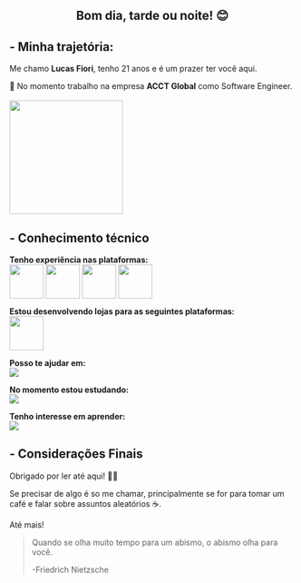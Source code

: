 <h2 align="center">Bom dia, tarde ou noite! 😊</h2>
<h2>- Minha trajetória:</h2>
<p>Me chamo <b>Lucas Fiori</b>, tenho 21 anos e é um prazer ter você aqui.</p>

<p>💼 No momento trabalho na empresa <b>ACCT Global</b> como Software Engineer.<br><br>
<img src="https://nerdin.com.br/img/empresa/1176.png" width="200px"></p>
  <h2>- Conhecimento técnico</h2>
  <span><b>Tenho experiência nas plataformas:</b><br>
  <img src="https://i.imgur.com/eDEo9iW.png" align="center" width="60px">
  <img src="https://i.imgur.com/lnmGan5.jpg" align="center" width="60px">
  <img src="https://i.imgur.com/D7uDBSj.png" align="center" width="60px">
  <img src="https://i.imgur.com/kWrrCnR.png" align="center" width="60px">
  </span>
  
  <span><b>Estou desenvolvendo lojas para as seguintes plataformas:</b><br>
    <img src="https://i.imgur.com/6Im1EnJ.png" align="center" width="60px">
  </span>
  
<p><b>Posso te ajudar em:</b><br>
 <img src="https://skillicons.dev/icons?i=js,nodejs,ts,react,graphql" align="center">
<p>

<p><b>No momento estou estudando:</b><br>
 <img src="https://skillicons.dev/icons?i=gatsby,next,nestjs,jest" align="center">
<p>

<p><b>Tenho interesse em aprender:</b><br>
 <img src="https://skillicons.dev/icons?i=python,ruby" align="center">
 
  <h2>- Considerações Finais</h2>
  
  <p>Obrigado por ler até aqui! 👨‍💻</p>
  <p>Se precisar de algo é so me chamar, principalmente se for para tomar um café e falar sobre assuntos aleatórios ☕. </p>
  <p>Até mais!</p>

<blockquote cite="http://developer.mozilla.org">
  <p>Quando se olha muito tempo para um abismo, o abismo olha para você.</p>
  <p>-Friedrich Nietzsche</p>
</blockquote>
  
  <div align="left">
  </div>







<!--
**LucasRFiori/LucasRFiori** is a ✨ _special_ ✨ repository because its `README.md` (this file) appears on your GitHub profile.

Here are some ideas to get you started:

- 🔭 I’m currently working on ...
- 🌱 I’m currently learning ...
- 👯 I’m looking to collaborate on ...
- 🤔 I’m looking for help with ...
- 💬 Ask me about ...
- 📫 How to reach me: ...
- 😄 Pronouns: ...
- ⚡ Fun fact: ...
-->
